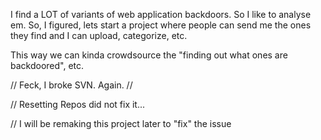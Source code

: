I find a LOT of variants of web application backdoors. So I like to analyse em. So, I figured, lets start a project where people can send me the ones they find and I can upload, categorize, etc.

This way we can kinda crowdsource the "finding out what ones are backdoored", etc.

// Feck, I broke SVN. Again. //

// Resetting Repos did not fix it...

// I will be remaking this project later to "fix" the issue